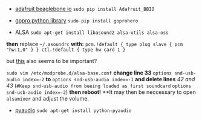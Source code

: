* [adafruit beaglebone io](https://github.com/adafruit/adafruit-beaglebone-io-python)
`sudo pip install Adafruit_BBIO`

* [gopro python library](http://goprohero.readthedocs.org/en/latest/)
`sudo pip install goprohero`

* ALSA
`sudo apt-get install libasound2 alsa-utils alsa-oss`

**then**
replace `~/.asoundrc`
**with:**
`pcm.!default {
  type plug
  slave {
    pcm "hw:1,0"
  }
}
ctl.!default {
  type hw
  card 1
}`

but [this](http://www.alsa-project.org/main/index.php/Asoundrc) also seems to be important?

`sudo vim /etc/modprobe.d/alsa-base.conf` **change line 33** `options snd-usb-audio index=-2` **to** `options snd-usb-audio index=-1` **and delete lines** *42 and 43* (`#Keep snd-usb-audio from beeing loaded as first soundcard`
`options snd-usb-audio index=-2`)
**then reboot!**
**It may then be neccessary to open `alsamixer` and adjust the volume.

* [pyaudio](https://github.com/jleb/pyaudio)
`sudo apt-get install python-pyaudio`